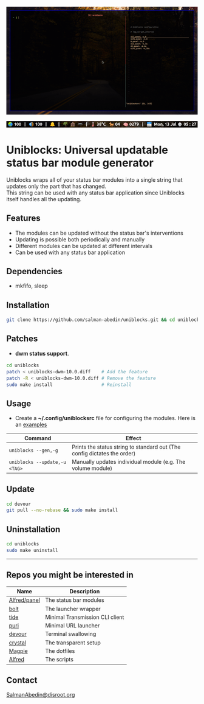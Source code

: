 ![](preview.gif)

![](screenshot.png)

# Uniblocks: Universal updatable status bar module generator

Uniblocks wraps all of your status bar modules into a single string that updates only the part that has changed.  
This string can be used with any status bar application since Uniblocks itself handles all the updating.

## Features

-  The modules can be updated without the status bar's interventions
-  Updating is possible both periodically and manually
-  Different modules can be updated at different intervals
-  Can be used with any status bar application

## Dependencies

-  mkfifo, sleep

## Installation

```sh
git clone https://github.com/salman-abedin/uniblocks.git && cd uniblocks && sudo make install
```

## Patches

-  **dwm status support**.

```sh
cd uniblocks
patch < uniblocks-dwm-10.0.diff    # Add the feature
patch -R < uniblocks-dwm-10.0.diff # Remove the feature
sudo make install                  # Reinstall
```

## Usage

-  Create a **~/.config/uniblocksrc** file for configuring the modules.
   Here is an [examples](https://github.com/salman-abedin/uniblocks/blob/master/example_config)

| Command                       | Effect                                                                   |
| ----------------------------- | ------------------------------------------------------------------------ |
| `uniblocks --gen,-g`          | Prints the status string to standard out (The config dictates the order) |
| `uniblocks --update,-u <TAG>` | Manually updates individual module (e.g. The volume module)              |

## Update

```sh
cd devour
git pull --no-rebase && sudo make install
```

## Uninstallation

```sh
cd uniblocks
sudo make uninstall
```

---

## Repos you might be interested in

| Name                                                                         | Description                     |
| ---------------------------------------------------------------------------- | ------------------------------- |
| [Alfred/panel](https://github.com/salman-abedin/alfred/blob/master/panel.sh) | The status bar modules          |
| [bolt](https://github.com/salman-abedin/bolt)                                | The launcher wrapper            |
| [tide](https://github.com/salman-abedin/puri)                                | Minimal Transmission CLI client |
| [puri](https://github.com/salman-abedin/puri)                                | Minimal URL launcher            |
| [devour](https://github.com/salman-abedin/devour)                            | Terminal swallowing             |
| [crystal](https://github.com/salman-abedin/crystal)                          | The transparent setup           |
| [Magpie](https://github.com/salman-abedin/magpie)                            | The dotfiles                    |
| [Alfred](https://github.com/salman-abedin/alfred)                            | The scripts                     |

## Contact

SalmanAbedin@disroot.org
